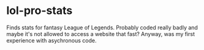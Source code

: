 # lol-pro-stats
Finds stats for fantasy League of Legends. Probably coded really badly and maybe it's not allowed to access a website that fast? Anyway, was my first experience with asychronous code.

